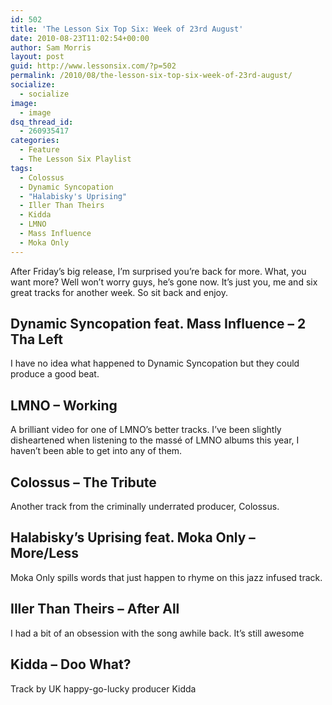 ```yaml
---
id: 502
title: 'The Lesson Six Top Six: Week of 23rd August'
date: 2010-08-23T11:02:54+00:00
author: Sam Morris
layout: post
guid: http://www.lessonsix.com/?p=502
permalink: /2010/08/the-lesson-six-top-six-week-of-23rd-august/
socialize:
  - socialize
image:
  - image
dsq_thread_id:
  - 260935417
categories:
  - Feature
  - The Lesson Six Playlist
tags:
  - Colossus
  - Dynamic Syncopation
  - "Halabisky's Uprising"
  - Iller Than Theirs
  - Kidda
  - LMNO
  - Mass Influence
  - Moka Only
---
```

After Friday&#8217;s big release, I&#8217;m surprised you&#8217;re back for more. What, you want more? Well won&#8217;t worry guys, he&#8217;s gone now. It&#8217;s just you, me and six great tracks for another week. So sit back and enjoy.

<!--more-->

## Dynamic Syncopation feat. Mass Influence &#8211; 2 Tha Left

I have no idea what happened to Dynamic Syncopation but they could produce a good beat.



## LMNO &#8211; Working

A brilliant video for one of LMNO&#8217;s better tracks. I&#8217;ve been slightly disheartened when listening to the massé of LMNO albums this year, I haven&#8217;t been able to get into any of them.



## Colossus &#8211; The Tribute

Another track from the criminally underrated producer, Colossus.



## Halabisky&#8217;s Uprising feat. Moka Only &#8211; More/Less

Moka Only spills words that just happen to rhyme on this jazz infused track.



## Iller Than Theirs &#8211; After All

I had a bit of an obsession with the song awhile back. It&#8217;s still awesome



## Kidda &#8211; Doo What?

Track by UK happy-go-lucky producer Kidda